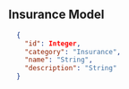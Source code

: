 **Insurance Model**
----

  ```json
    {
      "id": Integer,
      "category": "Insurance",
      "name": "String",
      "description": "String"
    }
  ```
